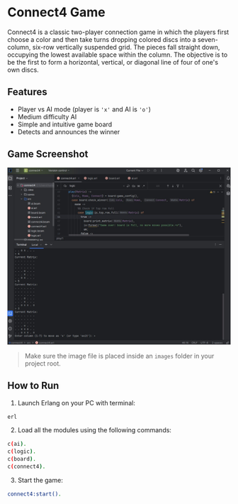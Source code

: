 # Connect4 Game

Connect4 is a classic two-player connection game in which the players first choose a color and then take turns dropping colored discs into a seven-column, six-row vertically suspended grid. The pieces fall straight down, occupying the lowest available space within the column. The objective is to be the first to form a horizontal, vertical, or diagonal line of four of one's own discs.

## Features

- Player vs AI mode (player is `'x'` and AI is `'o'`)
- Medium difficulty AI
- Simple and intuitive game board
- Detects and announces the winner

## Game Screenshot

![Connect4 Game Screenshot](connect4game.jpg)

> Make sure the image file is placed inside an `images` folder in your project root.

## How to Run

1. Launch Erlang on your PC with terminal:

```bash
erl
```

2. Load all the modules using the following commands:

```bash
c(ai).
c(logic).
c(board).
c(connect4).
```

3. Start the game:

```bash
connect4:start().
```
